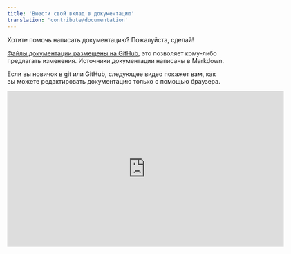 ```yaml
---
title: 'Внести свой вклад в документацию'
translation: 'contribute/documentation'
---
```


Хотите помочь написать документацию? Пожалуйста, сделай!

[Файлы документации размещены на GitHub](https://github.com/modxorg/Docs), это позволяет кому-либо предлагать изменения. Источники документации написаны в Markdown.

Если вы новичок в git или GitHub, следующее видео покажет вам, как вы можете редактировать документацию только с помощью браузера.

<iframe src="https://player.vimeo.com/video/330122657?byline=0" width="640" height="360" frameborder="0" allow="autoplay; fullscreen" allowfullscreen></iframe>
